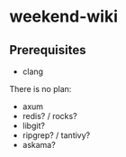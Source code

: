 # weekend-wiki

## Prerequisites 
 - clang

There is no plan:
 - axum
 - redis? / rocks?
 - libgit?
 - ripgrep? / tantivy?
 - askama?